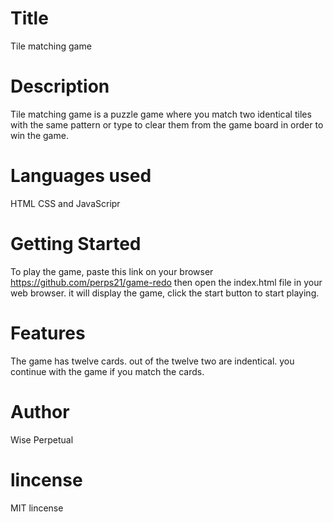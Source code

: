 # Title
Tile matching game

# Description
Tile matching game is a puzzle game where you match two identical tiles with the same pattern or type to clear them from the game board in order to win the game.


# Languages used
HTML  CSS and JavaScripr

# Getting Started
To play the game, paste this link on your browser https://github.com/perps21/game-redo then open the index.html file in your web browser. it will display the game, click the start button to start playing.

# Features
The game has twelve cards. out of the twelve two are indentical. you continue with the game if you match the cards.

# Author
Wise Perpetual

 # lincense
MIT lincense
